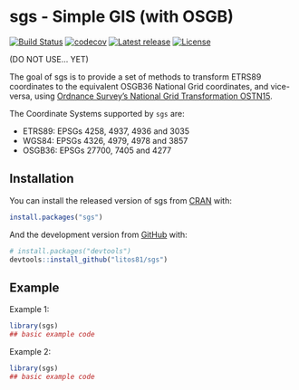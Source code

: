 sgs - Simple GIS (with OSGB)
================

<!-- README.md is generated from README.Rmd. Please edit that file -->

<!-- badges: start -->

[![Build
Status](https://travis-ci.com/litos81/sgs.svg?branch=master)](https://travis-ci.com/litos81/sgs)
[![codecov](https://codecov.io/gh/litos81/sgs/branch/master/graph/badge.svg?token=Qd5gkpnxFc)](https://codecov.io/gh/litos81/sgs)
[![Latest
release](https://img.shields.io/github/release/litos81/sgs.svg)](https://github.com/litos81/sgs/releases)
[![License](https://img.shields.io/badge/License-BSD%202--Clause-orange.svg)](https://opensource.org/licenses/BSD-2-Clause)
<!-- badges: end --> (DO NOT USE… YET)

The goal of sgs is to provide a set of methods to transform ETRS89
coordinates to the equivalent OSGB36 National Grid coordinates, and
vice-versa, using [Ordnance Survey’s National Grid Transformation
OSTN15](https://www.ordnancesurvey.co.uk/blog/2016/09/ostn15-new-geoid-britain/).

The Coordinate Systems supported by `sgs` are:

  - ETRS89: EPSGs 4258, 4937, 4936 and 3035
  - WGS84: EPSGs 4326, 4979, 4978 and 3857
  - OSGB36: EPSGs 27700, 7405 and 4277

## Installation

You can install the released version of sgs from
[CRAN](https://CRAN.R-project.org) with:

``` r
install.packages("sgs")
```

And the development version from [GitHub](https://github.com/) with:

``` r
# install.packages("devtools")
devtools::install_github("litos81/sgs")
```

## Example

Example 1:

``` r
library(sgs)
## basic example code
```

Example 2:

``` r
library(sgs)
## basic example code
```
